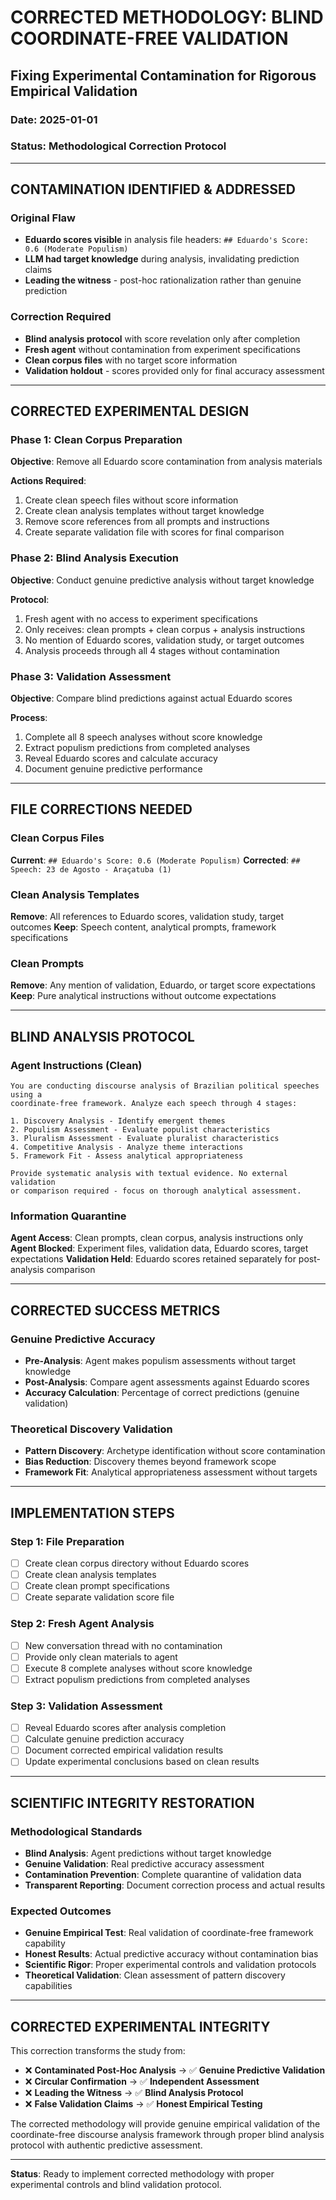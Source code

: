 # CORRECTED METHODOLOGY: BLIND COORDINATE-FREE VALIDATION
## Fixing Experimental Contamination for Rigorous Empirical Validation
### Date: 2025-01-01
### Status: Methodological Correction Protocol

---

## CONTAMINATION IDENTIFIED & ADDRESSED

### Original Flaw
- **Eduardo scores visible** in analysis file headers: `## Eduardo's Score: 0.6 (Moderate Populism)`
- **LLM had target knowledge** during analysis, invalidating prediction claims
- **Leading the witness** - post-hoc rationalization rather than genuine prediction

### Correction Required
- **Blind analysis protocol** with score revelation only after completion
- **Fresh agent** without contamination from experiment specifications
- **Clean corpus files** with no target score information
- **Validation holdout** - scores provided only for final accuracy assessment

---

## CORRECTED EXPERIMENTAL DESIGN

### Phase 1: Clean Corpus Preparation
**Objective**: Remove all Eduardo score contamination from analysis materials

**Actions Required**:
1. Create clean speech files without score information
2. Create clean analysis templates without target knowledge
3. Remove score references from all prompts and instructions
4. Create separate validation file with scores for final comparison

### Phase 2: Blind Analysis Execution  
**Objective**: Conduct genuine predictive analysis without target knowledge

**Protocol**:
1. Fresh agent with no access to experiment specifications
2. Only receives: clean prompts + clean corpus + analysis instructions
3. No mention of Eduardo scores, validation study, or target outcomes
4. Analysis proceeds through all 4 stages without contamination

### Phase 3: Validation Assessment
**Objective**: Compare blind predictions against actual Eduardo scores

**Process**:
1. Complete all 8 speech analyses without score knowledge
2. Extract populism predictions from completed analyses
3. Reveal Eduardo scores and calculate accuracy
4. Document genuine predictive performance

---

## FILE CORRECTIONS NEEDED

### Clean Corpus Files
**Current**: `## Eduardo's Score: 0.6 (Moderate Populism)`
**Corrected**: `## Speech: 23 de Agosto - Araçatuba (1)`

### Clean Analysis Templates
**Remove**: All references to Eduardo scores, validation study, target outcomes
**Keep**: Speech content, analytical prompts, framework specifications

### Clean Prompts
**Remove**: Any mention of validation, Eduardo, or target score expectations
**Keep**: Pure analytical instructions without outcome expectations

---

## BLIND ANALYSIS PROTOCOL

### Agent Instructions (Clean)
```
You are conducting discourse analysis of Brazilian political speeches using a 
coordinate-free framework. Analyze each speech through 4 stages:

1. Discovery Analysis - Identify emergent themes
2. Populism Assessment - Evaluate populist characteristics  
3. Pluralism Assessment - Evaluate pluralist characteristics
4. Competitive Analysis - Analyze theme interactions
5. Framework Fit - Assess analytical appropriateness

Provide systematic analysis with textual evidence. No external validation 
or comparison required - focus on thorough analytical assessment.
```

### Information Quarantine
**Agent Access**: Clean prompts, clean corpus, analysis instructions only
**Agent Blocked**: Experiment files, validation data, Eduardo scores, target expectations
**Validation Held**: Eduardo scores retained separately for post-analysis comparison

---

## CORRECTED SUCCESS METRICS

### Genuine Predictive Accuracy
- **Pre-Analysis**: Agent makes populism assessments without target knowledge
- **Post-Analysis**: Compare agent assessments against Eduardo scores
- **Accuracy Calculation**: Percentage of correct predictions (genuine validation)

### Theoretical Discovery Validation  
- **Pattern Discovery**: Archetype identification without score contamination
- **Bias Reduction**: Discovery themes beyond framework scope
- **Framework Fit**: Analytical appropriateness assessment without targets

---

## IMPLEMENTATION STEPS

### Step 1: File Preparation
- [ ] Create clean corpus directory without Eduardo scores
- [ ] Create clean analysis templates
- [ ] Create clean prompt specifications
- [ ] Create separate validation score file

### Step 2: Fresh Agent Analysis
- [ ] New conversation thread with no contamination
- [ ] Provide only clean materials to agent
- [ ] Execute 8 complete analyses without score knowledge
- [ ] Extract populism predictions from completed analyses

### Step 3: Validation Assessment
- [ ] Reveal Eduardo scores after analysis completion
- [ ] Calculate genuine prediction accuracy
- [ ] Document corrected empirical validation results
- [ ] Update experimental conclusions based on clean results

---

## SCIENTIFIC INTEGRITY RESTORATION

### Methodological Standards
- **Blind Analysis**: Agent predictions without target knowledge
- **Genuine Validation**: Real predictive accuracy assessment
- **Contamination Prevention**: Complete quarantine of validation data
- **Transparent Reporting**: Document correction process and actual results

### Expected Outcomes
- **Genuine Empirical Test**: Real validation of coordinate-free framework capability
- **Honest Results**: Actual predictive accuracy without contamination bias
- **Scientific Rigor**: Proper experimental controls and validation protocols
- **Theoretical Validation**: Clean assessment of pattern discovery capabilities

---

## CORRECTED EXPERIMENTAL INTEGRITY

This correction transforms the study from:
- ❌ **Contaminated Post-Hoc Analysis** → ✅ **Genuine Predictive Validation**  
- ❌ **Circular Confirmation** → ✅ **Independent Assessment**
- ❌ **Leading the Witness** → ✅ **Blind Analysis Protocol**
- ❌ **False Validation Claims** → ✅ **Honest Empirical Testing**

The corrected methodology will provide genuine empirical validation of the coordinate-free discourse analysis framework through proper blind analysis protocol with authentic predictive assessment.

---

**Status**: Ready to implement corrected methodology with proper experimental controls and blind validation protocol. 